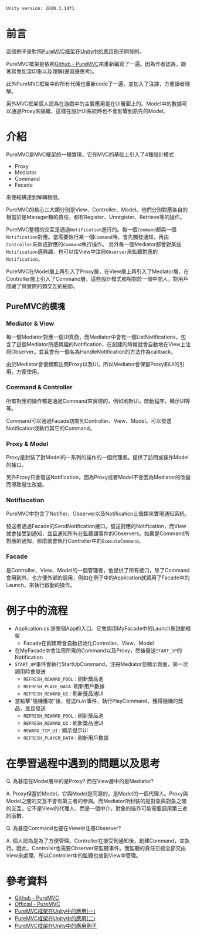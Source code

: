 ```tex
Unity version: 2020.3.14f1
```

# 前言
這個例子是對照[PureMVC框架在Unity中的應用例子](https://github.com/kenrivcn/PureMVC_Demo)開發的。

PureMVC框架是依照[Github - PureMVC](https://github.com/PureMVC/puremvc-csharp-standard-framework)來重新編寫了一遍。因為作者認為，跟著寫會加深印象以及理解(邊寫邊思考)。

此外PureMVC框架中的所有代碼也重新code了一遍，並加入了注譯，方便讀者理解。

另外MVC框架個人認為在游戲中的主要應用是在UI層面上的。Model中的數據可以通過Proxy來隔離，這樣在設計UI系統時也不會影響到原先的Model。

# 介紹
PureMVC是MVC框架的一種實現，它在MVC的基础上引入了4種設計模式
- Proxy
- Mediator
- Command
- Facade

來使結構達到解耦極限。

PureMVC的核心三大類分別是View、Controller、Model。他們分別對應各自的相當於是Manager類的責任，都有Register、Unregister、Retrieve等的操作。

PureMVC整體的交互是通過`Notification`進行的。每一個`Command`都與一個`Notification`對應。當需要執行某一個`Command`時，會先觸發通知，再由`Controller`來新成對應的`Command`執行操作。
另外每一個Mediator都會對某些`Notification`感興趣，也可以往View中注冊`Observer`來監聽對應的`Notification`。

PureMVC在Model層上再引入了Proxy層，在View層上再引入了Mediator層，在Controller層上引入了Command層。這些設計模式都相對於一個中間人，對用戶隱藏了與實際的類交互的細節。

## PureMVC的模塊
### Mediator & View
每一個Mediator對應一個UI頁面，而Mediator中會有一個ListNotifications，包含了這個Mediator所感興趣的Notification，在創建的時候就會自動地在View上注冊Observer。並且會有一個名為HandleNotification的方法作為callback。

由於Mediator會很頻繁訪問Proxy以及UI，所以Mediator會保留Proxy和UI的引用，方便使用。

### Command & Controller

所有對應的操作都是通過Command來實現的，例如刷新UI，啟動程序，顯示UI等等。

Command可以通過Facade訪問到Controller、View、Model。可以發送Notification或執行其它的Command。

### Proxy & Model

Proxy是封裝了對Model的一系列的操作的一個代理者。提供了訪問或操作Model的接口。

另外Proxy只會發送Notification，因為Proxy或者Model不會因為Mediator的改變而導致發生改變。

### Notifiacation
PureMVC中包含了Notifier、Observer以及Notification三個類來實現通知系統。

發送者通過Facade的SendNotification接口，發送對應的Notification，而View就會接受到通知，並且通知所有在監聽讓事件的Observers。如果是Command所對應的通知，那麼就會執行Controller中的`ExecuteCommand`。

### Facade
是Controller、View、Model的一個管理者，他提供了所有接口，除了Command會用到外，也方便外部的調用，例如在例子中的Application就調用了Facade中的Launch，來執行啟動的操作。

# 例子中的流程
- Application.cs 是整個App的入口。它會調用MyFacade中的Launch來啟動框架
    - Facade在創建時會自動初始化Controller、View、Model
- 在MyFacade中會注冊所需的Command以及Proxy，然後發送`START_UP`的Notification
- `START_UP`事件會執行StartUpCommand，注冊Mediator並顯示頁面，第一次調用時會發送
    - `REFRESH_REWARD_POOL` : 刷新獎品池
    - `REFRESH_PLAYE_DATA` :刷新用戶數據
    - `REFRESH_REWARD_UI` : 刷新獎品池UI
- 當點擊"隨機獲取"後，發送`PLAY`事件，執行PlayCommand，獲得隨機的獎品，並且發送
    - `REFRESH_REWARD_POOL` : 刷新獎品池
    - `REFRESH_REWARD_UI` : 刷新獎品池UI
    - `REWARD_TIP_UI` : 顯示提示UI
    - `REFRESH_PLAYER_DATA` : 刷新用戶數據

# 在學習過程中遇到的問題以及思考
Q. 為甚麼在Model層中的是Proxy? 而在View層中的是Mediator?

A. Proxy相當於Model，它與Model是同源的，是Model的一個代理人。Proxy與Model之間的交互不會有第三者的參與。而Mediator所封裝的是對象與對象之間的交互，它不是View的代理人，而是一個中介，對象的操作可能需要調用第三者的函數。

Q. 為甚麼Command也要在View中注冊Observer?

A. 個人認為是為了方便管理。Controller在接受到通知後，創建Command，並執行。因此，Controller也需要Observer來監聽事件。而監聽的責任已經全部交由View來處理，所以Controller中的監聽也放到View中管理。


# 參考資料
- [Github - PureMVC](https://github.com/PureMVC/puremvc-csharp-standard-framework)
- [Official - PureMVC](http://puremvc.org/)
- [PureMVC框架在Unity中的應用(一)](https://gameinstitute.qq.com/community/detail/127468)
- [PureMVC框架在Unity中的應用(二)](https://gameinstitute.qq.com/community/detail/127518)
- [PureMVC框架在Unity中的應用例子](https://github.com/kenrivcn/PureMVC_Demo)